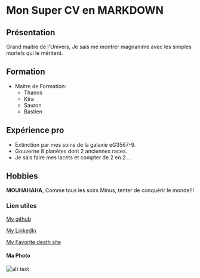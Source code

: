 # **Mon Super CV en MARKDOWN**

## __Présentation__

Grand maitre de l'Univers, Je sais me montrer magnanime avec les simples mortels qui le méritent.

## __Formation__

* Maitre de Formation: 
    * Thanos
    * Kira
    * Sauron
    * Bastien

## __Expérience pro__

* Extinction par mes soins de la galaxie eG3567-9.
* Gouverne 8 planétes dont 2 anciennes races.
* Je sais faire mes lacets et compter de 2 en 2 ...

## __Hobbies__

**MOUHAHAHA**, Comme tous les soirs Minus, tenter de conquérir le monde!!!

### __Lien utiles__ 

[My github](https://github.com/RomainMarca)

[My LinkedIn](https://www.linkedin.com/in/romain-marca-527469168/)

[My Favorite death site](https://disney.fr/)

#### __Ma Photo__

![alt text](http://fr.web.img6.acsta.net/r_1280_720/medias/nmedia/18/36/09/16/18452089.jpg)

